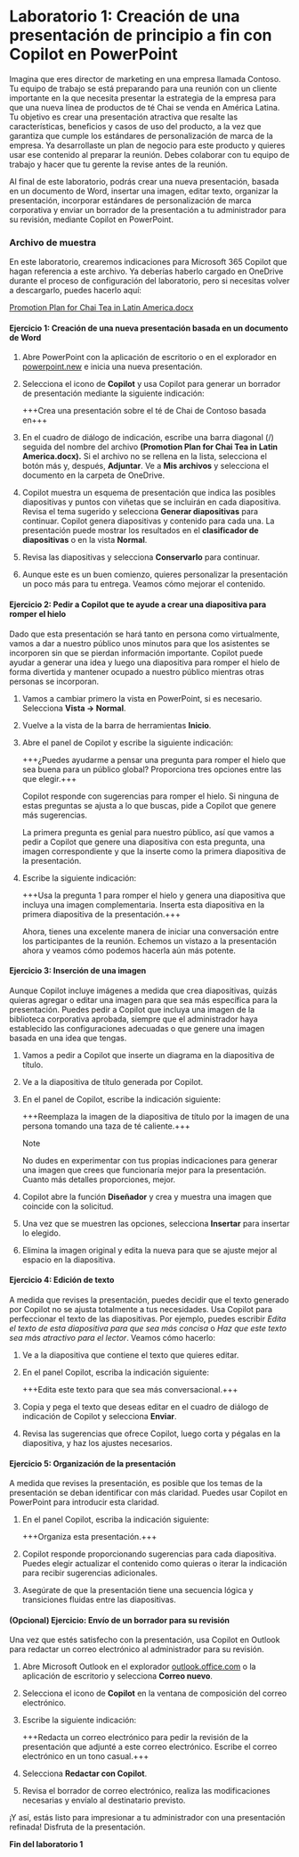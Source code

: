 # Laboratorio 1: Creación de una presentación de principio a fin con Copilot en PowerPoint

Imagina que eres director de marketing en una empresa llamada Contoso. Tu equipo de trabajo se está preparando para una reunión con un cliente importante en la que necesita presentar la estrategia de la empresa para que una nueva línea de productos de té Chai se venda en América Latina. Tu objetivo es crear una presentación atractiva que resalte las características, beneficios y casos de uso del producto, a la vez que garantiza que cumple los estándares de personalización de marca de la empresa. Ya desarrollaste un plan de negocio para este producto y quieres usar ese contenido al preparar la reunión. Debes colaborar con tu equipo de trabajo y hacer que tu gerente la revise antes de la reunión.

Al final de este laboratorio, podrás crear una nueva presentación, basada en un documento de Word, insertar una imagen, editar texto, organizar la presentación, incorporar estándares de personalización de marca corporativa y enviar un borrador de la presentación a tu administrador para su revisión, mediante Copilot en PowerPoint.

### Archivo de muestra

En este laboratorio, crearemos indicaciones para Microsoft 365 Copilot que hagan referencia a este archivo. Ya deberías haberlo cargado en OneDrive durante el proceso de configuración del laboratorio, pero si necesitas volver a descargarlo, puedes hacerlo aquí:

[Promotion Plan for Chai Tea in Latin America.docx](https://go.microsoft.com/fwlink/?linkid=2269126)

#### Ejercicio 1: Creación de una nueva presentación basada en un documento de Word

1. Abre PowerPoint con la aplicación de escritorio o en el explorador en [powerpoint.new](https://powerpoint.new) e inicia una nueva presentación.

1. Selecciona el icono de **Copilot** y usa Copilot para generar un borrador de presentación mediante la siguiente indicación:

    +++Crea una presentación sobre el té de Chai de Contoso basada en+++

1. En el cuadro de diálogo de indicación, escribe una barra diagonal (/) seguida del nombre del archivo **(Promotion Plan for Chai Tea in Latin America.docx).** Si el archivo no se rellena en la lista, selecciona el botón más y, después, **Adjuntar**. Ve a **Mis archivos** y selecciona el documento en la carpeta de OneDrive.
   
1. Copilot muestra un esquema de presentación que indica las posibles diapositivas y puntos con viñetas que se incluirán en cada diapositiva. Revisa el tema sugerido y selecciona **Generar diapositivas** para continuar. Copilot genera diapositivas y contenido para cada una. La presentación puede mostrar los resultados en el **clasificador de diapositivas** o en la vista **Normal**.

1. Revisa las diapositivas y selecciona **Conservarlo** para continuar.

1. Aunque este es un buen comienzo, quieres personalizar la presentación un poco más para tu entrega. Veamos cómo mejorar el contenido.

#### Ejercicio 2: Pedir a Copilot que te ayude a crear una diapositiva para romper el hielo

Dado que esta presentación se hará tanto en persona como virtualmente, vamos a dar a nuestro público unos minutos para que los asistentes se incorporen sin que se pierdan información importante. Copilot puede ayudar a generar una idea y luego una diapositiva para romper el hielo de forma divertida y mantener ocupado a nuestro público mientras otras personas se incorporan.

1. Vamos a cambiar primero la vista en PowerPoint, si es necesario. Selecciona **Vista -> Normal**.

1. Vuelve a la vista de la barra de herramientas **Inicio**.

1. Abre el panel de Copilot y escribe la siguiente indicación:

     +++¿Puedes ayudarme a pensar una pregunta para romper el hielo que sea buena para un público global? Proporciona tres opciones entre las que elegir.+++

     Copilot responde con sugerencias para romper el hielo. Si ninguna de estas preguntas se ajusta a lo que buscas, pide a Copilot que genere más sugerencias.

     La primera pregunta es genial para nuestro público, así que vamos a pedir a Copilot que genere una diapositiva con esta pregunta, una imagen correspondiente y que la inserte como la primera diapositiva de la presentación.

1. Escribe la siguiente indicación:

    +++Usa la pregunta 1 para romper el hielo y genera una diapositiva que incluya una imagen complementaria. Inserta esta diapositiva en la primera diapositiva de la presentación.+++

    Ahora, tienes una excelente manera de iniciar una conversación entre los participantes de la reunión. Echemos un vistazo a la presentación ahora y veamos cómo podemos hacerla aún más potente.

#### Ejercicio 3: Inserción de una imagen

Aunque Copilot incluye imágenes a medida que crea diapositivas, quizás quieras agregar o editar una imagen para que sea más específica para la presentación. Puedes pedir a Copilot que incluya una imagen de la biblioteca corporativa aprobada, siempre que el administrador haya establecido las configuraciones adecuadas o que genere una imagen basada en una idea que tengas.

1. Vamos a pedir a Copilot que inserte un diagrama en la diapositiva de título.

1. Ve a la diapositiva de título generada por Copilot.

1. En el panel de Copilot, escribe la indicación siguiente:

    +++Reemplaza la imagen de la diapositiva de título por la imagen de una persona tomando una taza de té caliente.+++

    > [!NOTE]
    > No dudes en experimentar con tus propias indicaciones para generar una imagen que crees que funcionaría mejor para la presentación. Cuanto más detalles proporciones, mejor.

1. Copilot abre la función **Diseñador** y crea y muestra una imagen que coincide con la solicitud.

1. Una vez que se muestren las opciones, selecciona **Insertar** para insertar lo elegido.

1. Elimina la imagen original y edita la nueva para que se ajuste mejor al espacio en la diapositiva.

#### Ejercicio 4: Edición de texto

A medida que revises la presentación, puedes decidir que el texto generado por Copilot no se ajusta totalmente a tus necesidades. Usa Copilot para perfeccionar el texto de las diapositivas. Por ejemplo, puedes escribir *Edita el texto de esta diapositiva para que sea más concisa* o *Haz que este texto sea más atractivo para el lector*. Veamos cómo hacerlo:

1. Ve a la diapositiva que contiene el texto que quieres editar.

1. En el panel Copilot, escriba la indicación siguiente:

    +++Edita este texto para que sea más conversacional.+++

1. Copia y pega el texto que deseas editar en el cuadro de diálogo de indicación de Copilot y selecciona **Enviar**.

1. Revisa las sugerencias que ofrece Copilot, luego corta y pégalas en la diapositiva, y haz los ajustes necesarios.

#### Ejercicio 5: Organización de la presentación

A medida que revises la presentación, es posible que los temas de la presentación se deban identificar con más claridad. Puedes usar Copilot en PowerPoint para introducir esta claridad.

1. En el panel Copilot, escriba la indicación siguiente:

    +++Organiza esta presentación.+++

1. Copilot responde proporcionando sugerencias para cada diapositiva. Puedes elegir actualizar el contenido como quieras o iterar la indicación para recibir sugerencias adicionales. 

1. Asegúrate de que la presentación tiene una secuencia lógica y transiciones fluidas entre las diapositivas.

#### (Opcional) Ejercicio: Envío de un borrador para su revisión

Una vez que estés satisfecho con la presentación, usa Copilot en Outlook para redactar un correo electrónico al administrador para su revisión.

1. Abre Microsoft Outlook en el explorador [outlook.office.com](https://outlook.office.com) o la aplicación de escritorio y selecciona **Correo nuevo**.

1. Selecciona el icono de **Copilot** en la ventana de composición del correo electrónico.

1. Escribe la siguiente indicación:

    +++Redacta un correo electrónico para pedir la revisión de la presentación que adjunté a este correo electrónico. Escribe el correo electrónico en un tono casual.+++

1. Selecciona **Redactar con Copilot**.

1. Revisa el borrador de correo electrónico, realiza las modificaciones necesarias y envíalo al destinatario previsto.

¡Y así, estás listo para impresionar a tu administrador con una presentación refinada! Disfruta de la presentación.

**Fin del laboratorio 1**

